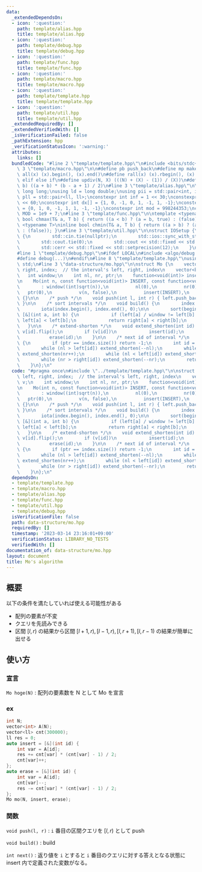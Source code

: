```yaml
---
data:
  _extendedDependsOn:
  - icon: ':question:'
    path: template/alias.hpp
    title: template/alias.hpp
  - icon: ':question:'
    path: template/debug.hpp
    title: template/debug.hpp
  - icon: ':question:'
    path: template/func.hpp
    title: template/func.hpp
  - icon: ':question:'
    path: template/macro.hpp
    title: template/macro.hpp
  - icon: ':question:'
    path: template/template.hpp
    title: template/template.hpp
  - icon: ':question:'
    path: template/util.hpp
    title: template/util.hpp
  _extendedRequiredBy: []
  _extendedVerifiedWith: []
  _isVerificationFailed: false
  _pathExtension: hpp
  _verificationStatusIcon: ':warning:'
  attributes:
    links: []
  bundledCode: "#line 2 \"template/template.hpp\"\n#include <bits/stdc++.h>\n#line\
    \ 3 \"template/macro.hpp\"\n\n#define pb push_back\n#define mp make_pair\n#define\
    \ all(x) (x).begin(), (x).end()\n#define rall(x) (x).rbegin(), (x).rend()\n#define\
    \ elif else if\n#define updiv(N, X) (((N) + (X) - (1)) / (X))\n#define sigma(a,\
    \ b) ((a + b) * (b - a + 1) / 2)\n#line 3 \"template/alias.hpp\"\n\nusing ll =\
    \ long long;\nusing ld = long double;\nusing pii = std::pair<int, int>;\nusing\
    \ pll = std::pair<ll, ll>;\nconstexpr int inf = 1 << 30;\nconstexpr ll INF = 1LL\
    \ << 60;\nconstexpr int dx[] = {1, 0, -1, 0, 1, -1, 1, -1};\nconstexpr int dy[]\
    \ = {0, 1, 0, -1, 1, 1, -1, -1};\nconstexpr int mod = 998244353;\nconstexpr int\
    \ MOD = 1e9 + 7;\n#line 3 \"template/func.hpp\"\n\ntemplate <typename T>\ninline\
    \ bool chmax(T& a, T b) { return ((a < b) ? (a = b, true) : (false)); }\ntemplate\
    \ <typename T>\ninline bool chmin(T& a, T b) { return ((a > b) ? (a = b, true)\
    \ : (false)); }\n#line 3 \"template/util.hpp\"\n\nstruct IOSetup {\n    IOSetup()\
    \ {\n        std::cin.tie(nullptr);\n        std::ios::sync_with_stdio(false);\n\
    \        std::cout.tie(0);\n        std::cout << std::fixed << std::setprecision(12);\n\
    \        std::cerr << std::fixed << std::setprecision(12);\n    }\n} IOSetup;\n\
    #line 1 \"template/debug.hpp\"\n#ifdef LOCAL\n#include <algo/debug.hpp>\n#else\n\
    #define debug(...)\n#endif\n#line 8 \"template/template.hpp\"\nusing namespace\
    \ std;\n#line 3 \"data-structure/mo.hpp\"\n\nstruct Mo {\n    vector<int> left,\
    \ right, index;  // the interval's left, right, index\n    vector<bool> v;\n \
    \   int window;\n    int nl, nr, ptr;\n    function<void(int)> insert, erase;\n\
    \n    Mo(int n, const function<void(int)> INSERT, const function<void(int)> ERASE)\n\
    \        : window((int)sqrt(n)),\n          nl(0),\n          nr(0),\n       \
    \   ptr(0),\n          v(n, false),\n          insert(INSERT),\n          erase(ERASE)\
    \ {}\n\n    /* push */\n    void push(int l, int r) { left.push_back(l), right.push_back(r);\
    \ }\n\n    /* sort intervals */\n    void build() {\n        index.resize(left.size());\n\
    \        iota(index.begin(), index.end(), 0);\n\n        sort(begin(index), end(index),\
    \ [&](int a, int b) {\n            if (left[a] / window != left[b] / window) return\
    \ left[a] < left[b];\n            return right[a] < right[b];\n        });\n \
    \   }\n\n    /* extend-shorten */\n    void extend_shorten(int id) {\n       \
    \ v[id].flip();\n        if (v[id])\n            insert(id);\n        else\n \
    \           erase(id);\n    }\n\n    /* next id of interval */\n    int next()\
    \ {\n        if (ptr == index.size()) return -1;\n        int id = index[ptr];\n\
    \        while (nl > left[id]) extend_shorten(--nl);\n        while (nr < right[id])\
    \ extend_shorten(nr++);\n        while (nl < left[id]) extend_shorten(nl++);\n\
    \        while (nr > right[id]) extend_shorten(--nr);\n        return index[ptr++];\n\
    \    }\n};\n"
  code: "#pragma once\n#include \"../template/template.hpp\"\n\nstruct Mo {\n    vector<int>\
    \ left, right, index;  // the interval's left, right, index\n    vector<bool>\
    \ v;\n    int window;\n    int nl, nr, ptr;\n    function<void(int)> insert, erase;\n\
    \n    Mo(int n, const function<void(int)> INSERT, const function<void(int)> ERASE)\n\
    \        : window((int)sqrt(n)),\n          nl(0),\n          nr(0),\n       \
    \   ptr(0),\n          v(n, false),\n          insert(INSERT),\n          erase(ERASE)\
    \ {}\n\n    /* push */\n    void push(int l, int r) { left.push_back(l), right.push_back(r);\
    \ }\n\n    /* sort intervals */\n    void build() {\n        index.resize(left.size());\n\
    \        iota(index.begin(), index.end(), 0);\n\n        sort(begin(index), end(index),\
    \ [&](int a, int b) {\n            if (left[a] / window != left[b] / window) return\
    \ left[a] < left[b];\n            return right[a] < right[b];\n        });\n \
    \   }\n\n    /* extend-shorten */\n    void extend_shorten(int id) {\n       \
    \ v[id].flip();\n        if (v[id])\n            insert(id);\n        else\n \
    \           erase(id);\n    }\n\n    /* next id of interval */\n    int next()\
    \ {\n        if (ptr == index.size()) return -1;\n        int id = index[ptr];\n\
    \        while (nl > left[id]) extend_shorten(--nl);\n        while (nr < right[id])\
    \ extend_shorten(nr++);\n        while (nl < left[id]) extend_shorten(nl++);\n\
    \        while (nr > right[id]) extend_shorten(--nr);\n        return index[ptr++];\n\
    \    }\n};\n"
  dependsOn:
  - template/template.hpp
  - template/macro.hpp
  - template/alias.hpp
  - template/func.hpp
  - template/util.hpp
  - template/debug.hpp
  isVerificationFile: false
  path: data-structure/mo.hpp
  requiredBy: []
  timestamp: '2023-03-14 23:16:01+09:00'
  verificationStatus: LIBRARY_NO_TESTS
  verifiedWith: []
documentation_of: data-structure/mo.hpp
layout: document
title: Mo's algorithm
---
```


## 概要

以下の条件を満たしていれば使える可能性がある
- 配列の要素が不変
- クエリを先読みできる
- 区間 $[l,r)$ の結果から区間 $[l+1,r),[l-1,r),[l,r+1),[l,r-1)$ の結果が簡単に出せる

## 使い方

### 宣言

`Mo hoge(N)` : 配列の要素数を N として Mo を宣言

### ex

```cpp
int N;
vector<int> A(N);
vector<ll> cnt(300000);
ll res = 0;
auto insert = [&](int id) {
    int var = A[id];
    res += cnt[var] * (cnt[var] - 1) / 2;
    cnt[var]++;
};
auto erase = [&](int id) {
    int var = A[id];
    cnt[var]--;
    res -= cnt[var] * (cnt[var] - 1) / 2;
};
Mo mo(N, insert, erase);
```

### 関数

`void push(l, r)` : `i` 番目の区間クエリを $[l, r)$ として push

`void build()` : build

`int next()` : 返り値を `i` とすると `i` 番目のクエリに対する答えとなる状態に
insert 内で定義された変数がなる。
